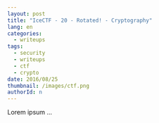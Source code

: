 ```yaml
---
layout: post
title: "IceCTF - 20 - Rotated! - Cryptography"
lang: en
categories:
  - writeups
tags:
  - security
  - writeups
  - ctf
  - crypto
date: 2016/08/25
thumbnail: /images/ctf.png
authorId: n
---
```

Lorem ipsum ...
